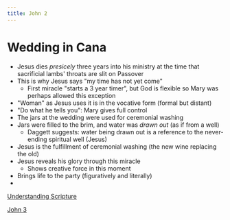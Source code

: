 ```yaml
---
title: John 2
---
```

# Wedding in Cana

- Jesus dies *presicely* three years into his ministry at the time that sacrificial lambs' throats are slit on Passover
- This is why Jesus says "my time has not yet come"
	- First miracle "starts a 3 year timer", but God is flexible so Mary was perhaps allowed this exception
- "Woman" as Jesus uses it is in the vocative form (formal but distant)
- "Do what he tells you": Mary gives full control
- The jars at the wedding were used for ceremonial washing
- Jars were filled to the brim, and water was *drawn out* (as if from a well)
	- Daggett suggests: water being drawn out is a reference to the never-ending spiritual well (Jesus)
- Jesus is the fulfillment of ceremonial washing (the new wine replacing the old)
- Jesus reveals his glory through this miracle
	- Shows creative force in this moment
- Brings life to the party (figuratively and literally)
- 


[Understanding Scripture](notes/Spring%202024/Gospel%20of%20John/Understanding%20Scripture.md)

[John 3](notes/Spring%202024/Gospel%20of%20John/John%203.md)